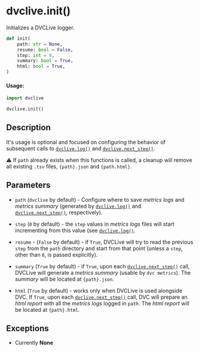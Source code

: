 # dvclive.init()

Initializes a DVCLive logger.

```py
def init(
    path: str = None,
    resume: bool = False,
    step: int = 0,
    summary: bool = True,
    html: bool = True,
)
```

#### Usage:

```py
import dvclive

dvclive.init()
```

## Description

It's usage is optional and focused on configuring the behavior of subsequent
calls to [`dvclive.log()`] and [`dvclive.next_step()`].

⚠️ If `path` already exists when this functions is called, a cleanup will remove
all existing `.tsv` files, `{path}.json` and `{path.html}`.

## Parameters

- `path` (`dvclive` by default) - Configure where to save _metrics logs_ and
  _metrics summary_ (generated by [`dvclive.log()`] and [`dvclive.next_step()`],
  respectively).

- `step` (`0` by default) - the `step` values in _metrics logs_ files will start
  incrementing from this value (see [`dvclive.log()`].

- `resume` - (`False` by default) - if `True`, DVCLive will try to read the
  previous `step` from the `path` directory and start from that point (unless a
  `step`, other than `0`, is passed explicitly).

- `summary` (`True` by default) - if `True`, upon each [`dvclive.next_step()`]
  call, DVCLive will generate a _metrics summary_ (usable by `dvc metrics`). The
  _summary_ will be located at `{path}.json`.

- `html` (`True` by default) - works only when DVCLive is used alongside DVC. If
  `True`, upon each [`dvclive.next_step()`] call, DVC will prepare an _html
  report_ with all the _metrics logs_ logged in `path`. The _html report_ will
  be located at `{path}.html`.

## Exceptions

- Currently **None**

[`dvclive.log()`]: /doc/dvclive/api-reference/log
[`dvclive.next_step()`]: /doc/dvclive/api-reference/next_step
